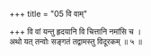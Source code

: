 +++
title = "05 वि वाम्"

+++
वि वां यन्तु हृदयानि वि चित्तानि नमांसि च ।  
अथो यत् तन्वोः सङ्गतं तद्वामस्तु विदूरकम् ॥ ५ ॥